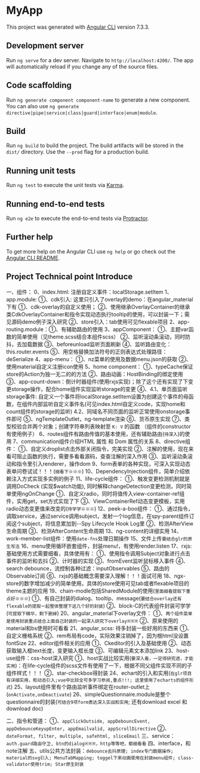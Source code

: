 # MyApp

This project was generated with [Angular CLI](https://github.com/angular/angular-cli) version 7.3.3.

## Development server

Run `ng serve` for a dev server. Navigate to `http://localhost:4200/`. The app will automatically reload if you change any of the source files.

## Code scaffolding

Run `ng generate component component-name` to generate a new component. You can also use `ng generate directive|pipe|service|class|guard|interface|enum|module`.

## Build

Run `ng build` to build the project. The build artifacts will be stored in the `dist/` directory. Use the `--prod` flag for a production build.

## Running unit tests

Run `ng test` to execute the unit tests via [Karma](https://karma-runner.github.io).

## Running end-to-end tests

Run `ng e2e` to execute the end-to-end tests via [Protractor](http://www.protractortest.org/).

## Further help

To get more help on the Angular CLI use `ng help` or go check out the [Angular CLI README](https://github.com/angular/angular-cli/blob/master/README.md).

## Project Technical point Introduce
一、组件：
0、index.html: 注册自定义事件：localStorage.setItem
1、app.module: 
    ①、cdk引入: 这里只引入了overlay的demo：在angular_material下有
        ①、cdk-overlay的自定义使用；
        ②、使用继承OverlayContainer的继承类CdkOverlayContainer和指令实现动态执行tooltip的使用，可以封装一下；需见源码demo例子深入研究
    ②、store引入：tab使用可见flexable项目
2、app-routing.module：①、有辅助路由的使用
3、appComponent：
    ①、主题var函数的简单使用（见theme.scss结合本组件scss）
    ②、监听滚动条滚动，同时防抖，去加载数据
    ③、beforeunload监听页面刷新
    ④、监听路由变化：this.router.events
    ⑤、用空格替换加法符号的正则表达式处理路径：deSerialize
4、app-menu：
    ①、nz菜单的使用及数据menu.json的获取
    ②、使用material自定义注册icon使用
5、home component：
    ①、typeCache保证store的Action为独一无二的的方法
    ②、路由动画：HostBinding的绑定使用
    ③、app-count-down：倒计时器组件(使用rxjs实现)；除了这个还有实现了下变更storage操作，配合home组件实现监听storage的变更 
    ④、4.1、单页面监听storage事件: 自定义一个事件将localStorage.setItem设置为创建这个事件的母函数，在组件内部监听自定义事件名(可见index.html自定义code，实现home和count组件的storage的监听) 4.2、同域名不同页面的监听正常使用onstorage事件即可
    ⑤、ngTemplateOutlet，ng-template渲染
    ⑥、货币原生实现
    ⑦、类型校验合并两个对象；创建字符串列表映射至 `K: V` 的函数 （组件的constructor有使用例子）
6、routes组件有路由传值的基本使用，还有辅助路由(`待深入`)的使用
7、communication组件介绍HTML 属性 和 Dom 属性的关系
8、directive组件：
    ①、自定义droplist点击外部关闭指令，完美实现
    ②、注解的使用，现在来看可阻止函数的执行，需要多看看源码，查查注解的深入作用
    ③、监听滚动条滚动和指令里引入renderer，操作dom
9、form表单的各种实现，可深入实现动态表单问卷试试！！！(`细看下※※※`)
10、DependencyInjection组件，简单介绍依赖注入方式实现多实例的例子
11、life-cycle组件：
    ①、触发变更检测机制就是调用DoCheck (实现$watch功能), 同时解释changeDetection变更检测，同时简单使用ngOnChange
    ①、自定义radio，同时将值传入view-container-ref组件，实用get，set方式实现了下
    ③、ViewContainerRef动态变更模板，实用radio动态变更值来改变的(`待学学※※※`)
12、peek-a-boo组件：
    ①、通过指令，调取service，通过service调用subject，发射一个log信息，在spy-parent组件订阅这个subject，将信息累加到--Spy Lifecycle Hook Log里
    ②、检测AfterView生命周期
    ③、检测AfterContent生命周期
13、ng-content的详细实用
14、work-member-list组件：使用`date-fns`处理日期操作
15、文件上传`要结合glr的原生写法`
16、menu使用循环嵌套组件，封装menu!，有使用render.listen
17、rxjs: 基础使用方式需要细看，具体使用有：
    ①、使用指令调用Subject对象进行点击事件的监听和去抖
    ②、计时器的实现
    ③、fromEvent监听鼠标移入事件
    ④、search debounce，流控制各种过滤：inputObservables
    ⑤、路由的Observable订阅
    ⑥、rxjs的基础概念需要深入理解！！！面试可用
18、ngx-store的数字增加减少的简单使用，具体的store使用可见tab或者flexable项目的theme主题的应用
19、chain-modle包括SharedModule的使用(`里面细看提取下重点好※※※`)
    ①、有自己封装的dialog、tooltip、message(`要结合overlay还有flexable的提取一起整体整理下这几个好的封装`)
    ②、block-C的代表组件封装可学学(`可提取下精华，剩下删掉`)
20、angular_material下overlay文件：
    ①、`两个组件菜单是使用封装重点结合上面自己封装的一起深入研究下overlay※※※`
    ②、原来使用的material和bs使用时可看看
21、angular_scss: 待多封装一些好用的东西来
    ①、自定义栅格系统
    ②、rem布局有code，实际效果注销掉了，因为根html没设置fontSize
22、editor组件相关的应用
    ①、Ckeditor的引入及基础使用
    ②、动态获取输入框text长度，变更输入框长度
    ③、可编辑元素文本添加link
23、host-use组件：css-host深入研究
    ①、host实战比较实用(`要深入看，一定得研究透，才能实用`)：在life-cycle组件的scss文件有使用了一下，根据不同父组件实现不同的子组件样式！！！
    ②、star-checkbox得封装
24、echart的引入和实用(`在glr项目有详细实用，和动态引入;vue中比较全可多学习参阅,重点!!!; 这里使用了echarts的组件形式`)
25、layout组件里有个路由监听事件绑定在router-outlet上(`onActivate,onDeactivate`)
26、simpleQuestionnaire.module是整个questionnaire的封装(`可结合9项form表达深入实战和实用`; 还有download excel 和 download doc)

二、指令和管道：
    ①、`appClickOutside, appDebouncEvent, appDebounceKeyupEnter, appEmailvalid, appScrollDirective`
    ②、`dateFormat, filter, multiple, safehtml, sliceEmail`
三、service：`auth.guard路由守卫, btn的dialog※※※，http等等吧，都细看看`
四、interface，和note注解
五、utils公共方法封装：`debounce去抖原理; index专门数据操作; material的svg引入; MenuTabMapping; toggel下来动画使用在封装menu组件; class-validator使用trim; Star原生封装`
